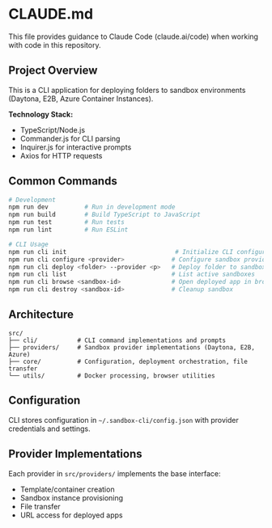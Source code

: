 # CLAUDE.md

This file provides guidance to Claude Code (claude.ai/code) when working with code in this repository.

## Project Overview

This is a CLI application for deploying folders to sandbox environments (Daytona, E2B, Azure Container Instances).

**Technology Stack:**
- TypeScript/Node.js
- Commander.js for CLI parsing
- Inquirer.js for interactive prompts
- Axios for HTTP requests

## Common Commands

```bash
# Development
npm run dev          # Run in development mode
npm run build        # Build TypeScript to JavaScript
npm run test         # Run tests
npm run lint         # Run ESLint

# CLI Usage
npm run cli init                              # Initialize CLI configuration
npm run cli configure <provider>             # Configure sandbox provider
npm run cli deploy <folder> --provider <p>   # Deploy folder to sandbox
npm run cli list                             # List active sandboxes
npm run cli browse <sandbox-id>              # Open deployed app in browser
npm run cli destroy <sandbox-id>             # Cleanup sandbox
```

## Architecture

```
src/
├── cli/           # CLI command implementations and prompts
├── providers/     # Sandbox provider implementations (Daytona, E2B, Azure)
├── core/          # Configuration, deployment orchestration, file transfer
└── utils/         # Docker processing, browser utilities
```

## Configuration

CLI stores configuration in `~/.sandbox-cli/config.json` with provider credentials and settings.

## Provider Implementations

Each provider in `src/providers/` implements the base interface:
- Template/container creation
- Sandbox instance provisioning  
- File transfer
- URL access for deployed apps